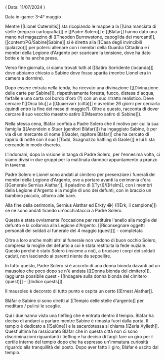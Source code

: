 ( Data: 11/07/2024 )

Data in-game: 3-4° maggio

Mentre [[Lionel Cuternitis]] sta ricopiando le mappe a la [[Una manciata di stelle (negozio cartografia)]] e [[Padre Solero]] e [[Blàfar]] hanno dato una mano nel magazzino di [[Theoden Burrowstone, capogilda dei mercanti]], [[content/PG/Sabine|Sabine]] si è diretta alla [[Casa degli invincibili (palazzo)]] per potersi allenare con i membri della Guardia Cittadina e i membri della Legione d'Argento per scaricare la tensione, dove ha dato botte e le ha anche prese.

Verso fine giornata, ci siamo trovati tutti al [[Satiro Sorridente (locanda)]] dove abbiamo chiesto a Sabine dove fosse sparita (mentre Lionel era in camera a dormire). 

Dopo essere entrata nella tenda, ha ricevuto una divinazione ([[Divinazione delle carte per Sabine]]), rispettivamente foresta, fuoco, distesa d'acqua, farfalle e una carta col bordo d'oro (?) con un suo ritratto realistico. Deve cercare l'[[Orca blu]] a [[Quaervarr (città)]] e avrebbe 26 giorni per cercarla (quindi entro la fine del mese di maggio?).
Oltre a questo, racconta di dover cercare il suo vecchio maestro satiro ([[Maestro satiro di Sabine]]). 

Nella stessa cena, Bláfar confida a Padre Solero che il motivo per cui la sua famiglia ([[Anondein e Stuer (genitori Blàfar)]]) ha ingaggiato Sabine, è per via di un mercante di nome [[Gaoler, rapitore Blàfar]] che ha cercato di rapirlo di notte con il suo [[Todd, Scagnozzo halfling di Gaoler]] e lui li sta cercando in modo discreto.

L'indomani, dopo la visione in tanga di Padre Solero, per l'ennesima volta, ci siamo divisi in due gruppi per la mattinata dandoci appuntamento a pranzo in taverna. 

Padre Solero e Lionel sono andati al cimitero per presenziare i funerali dei membri della Legione d'Argento, ove a portare avanti la cerimonia c'era [[Generale Sernius Alathar]], il paladino di [[Tyr]]/[[Helm]], con i membri della Legione d'Argento e la moglie di uno dei defunti, con in braccio un bambino piccolo, attorno alle bare. 

Alla fine della cerimonia, Sernius Alathar ed Erk(y 😂) ([[Erk, il campione]]) se ne sono andati tirando un'occhiataccia a Padre Solero. 

Questa è stata ovviamente l'occasione per restituire l'anello alla moglie del defunto e la collanina alla Legione d'Argento.
[[Riconsegnare oggetti personali dei soldati al funerale del 4 maggio (quest)]] - completata

Oltre a loro anche molti altri al funerale non vedono di buon occhio Solero, compresa la moglie del defunto a cui è stata restituita la fede nuziale. Questo perché è stato Solero (insieme a noi), a bruciare i corpi dei soldati caduti, non lasciando ai parenti niente da seppellire.

In tutto questo, Padre Solero si è accorto di una donna bionda davanti ad un mausoleo che poco dopo se n'è andata ([[Donna bionda del cimitero]]).
(aggiunta possibile quest - [[Indagare sulla donna bionda del cimitero (quest)]] - [[Indice quests]])

Il mausoleo è decorato di tutto punto e ospita un certo [[Ernest Alathar]].

Bláfar e Sabine si sono diretti al [[Tempio delle stelle d'argento]] per meditare / pulirsi le scaglie. 

Qui i due hanno visto una tiefling che è entrata dentro il tempio. Bláfar ha deciso di andarci a parlare mentre Sabine è rimasta fuori dalla porta. Il tempio è dedicato a [[Selûne]] e la sacerdotessa si chiama [[Zerla Xylleth]]. 
Quest'ultima ha rassicurato Bláfar che in questa città non ci sono discriminazioni riguardanti i tiefling e ha deciso di fargli fare un giro per il cortile interno del tempio dopo che ha espresso un'immatura curiosità riguardo alla tranquillità del posto. Dopo aver fatto il giro, Bláfar è uscito dal tempio.

